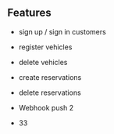## Features

- sign up / sign in customers
- register vehicles
- delete vehicles
- create reservations
- delete reservations

- Webhook push 
2
- 33
